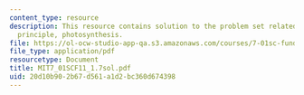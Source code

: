 ```yaml
---
content_type: resource
description: This resource contains solution to the problem set related to chemiosmotic
  principle, photosynthesis.
file: https://ol-ocw-studio-app-qa.s3.amazonaws.com/courses/7-01sc-fundamentals-of-biology-fall-2011/20d10b902b67d561a1d2bc360d674398_MIT7_01SCF11_1.7sol.pdf
file_type: application/pdf
resourcetype: Document
title: MIT7_01SCF11_1.7sol.pdf
uid: 20d10b90-2b67-d561-a1d2-bc360d674398
---
```

